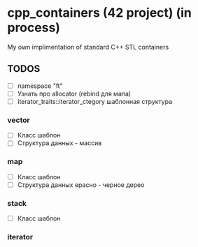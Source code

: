 # cpp_containers (42 project) (in process)

My own implimentation of standard C++ STL containers 

## TODOS

- [ ] namespace "ft"
- [ ] Узнать про allocator (rebind для мапа)
- [ ] iterator_traits::iterator_ctegory шаблонная структура

### vector

- [ ] Класс шаблон
- [ ] Структура данных - массив

### map

- [ ] Класс шаблон
- [ ] Структура данных ерасно - черное дерео

### stack

- [ ] Класс шаблон

### iterator 

